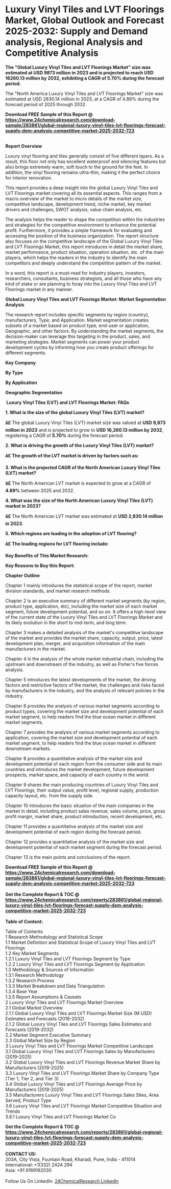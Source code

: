 <h1>Luxury Vinyl Tiles and LVT Floorings Market, Global Outlook and Forecast 2025-2032: Supply and Demand analysis, Regional Analysis and Competitive Analysis</h1><p><strong>The "Global Luxury Vinyl Tiles and LVT Floorings Market" size was estimated at USD 9873 million in 2023 and is projected to reach USD 16260.13 million by 2032, exhibiting a CAGR of 5.70% during the forecast period.</strong></p><p>
</p><p>
The "North America Luxury Vinyl Tiles and LVT Floorings Market" size was estimated at USD 2830.14 million in 2023, at a CAGR of 4.89% during the forecast period of 2025 through 2032.</p><div><b>Download FREE Sample of this Report @ 
            <a href="https://www.24chemicalresearch.com/download-sample/283861/global-regional-luxury-vinyl-tiles-lvt-floorings-forecast-supply-dem-analysis-competitive-market-2025-2032-723">
            https://www.24chemicalresearch.com/download-sample/283861/global-regional-luxury-vinyl-tiles-lvt-floorings-forecast-supply-dem-analysis-competitive-market-2025-2032-723</a></b></div><br><p>
</p><p><strong>Report Overview</strong></p><p>
</p><p>
Luxury vinyl flooring and tiles generally consist of five different layers. As a result, this floor not only has excellent waterproof and silencing features but also brings extremely warm, soft touch to the ground for the feet. In addition, the vinyl flooring remains ultra-thin, making it the perfect choice for interior renovation.</p><p>
</p><p>
This report provides a deep insight into the global Luxury Vinyl Tiles and LVT Floorings market covering all its essential aspects. This ranges from a macro overview of the market to micro details of the market size, competitive landscape, development trend, niche market, key market drivers and challenges, SWOT analysis, value chain analysis, etc.</p><p>
</p><p>
The analysis helps the reader to shape the competition within the industries and strategies for the competitive environment to enhance the potential profit. Furthermore, it provides a simple framework for evaluating and accessing the position of the business organization. The report structure also focuses on the competitive landscape of the Global Luxury Vinyl Tiles and LVT Floorings Market, this report introduces in detail the market share, market performance, product situation, operation situation, etc. of the main players, which helps the readers in the industry to identify the main competitors and deeply understand the competition pattern of the market.</p><p>
</p><p>In a word, this report is a must-read for industry players, investors, researchers, consultants, business strategists, and all those who have any kind of stake or are planning to foray into the Luxury Vinyl Tiles and LVT Floorings market in any manner.</p><p>
</p><p><strong>Global Luxury Vinyl Tiles and LVT Floorings Market: Market Segmentation Analysis</strong></p><p>
The research report includes specific segments by region (country), manufacturers, Type, and Application. Market segmentation creates subsets of a market based on product type, end-user or application, Geographic, and other factors. By understanding the market segments, the decision-maker can leverage this targeting in the product, sales, and marketing strategies. Market segments can power your product development cycles by informing how you create product offerings for different segments.</p><p>
</p><p><strong>Key Company</strong></p><p>
</p><p>
</p><p><strong>By Type</strong></p><p>
</p><p>
</p><p><strong>By Application</strong></p><p>
</p><p>
</p><p><strong>Geographic Segmentation</strong></p><p>
</p><p>

<strong> Luxury Vinyl Tiles (LVT) and LVT Floorings Market: FAQs</strong></p><p>
<strong>1. What is the size of the global Luxury Vinyl Tiles (LVT) market?</strong></p><p>
</p><p><strong>â£ </strong>The global Luxury Vinyl Tiles (LVT) market size was valued at <strong>USD 9,873 million in 2023</strong> and is projected to grow to <strong>USD 16,260.13 million by 2032</strong>, registering a CAGR of <strong>5.70%</strong> during the forecast period.</p><p>
<strong>2. What is driving the growth of the Luxury Vinyl Tiles (LVT) market?</strong></p><p>
</p><p><strong>â£ </strong><strong>The growth of the LVT market is driven by factors such as:</strong></p><p>
</p><p>
<strong>3. What is the projected CAGR of the North American Luxury Vinyl Tiles (LVT) market?</strong></p><p>
</p><p><strong>â£ </strong>The North American LVT market is expected to grow at a CAGR of <strong>4.89%</strong> between 2025 and 2032.</p><p>
<strong>4. What was the size of the North American Luxury Vinyl Tiles (LVT) market in 2023?</strong></p><p>
</p><p><strong>â£ </strong>The North American LVT market was estimated at <strong>USD 2,830.14 million in 2023</strong>.</p><p>
<strong>5. Which regions are leading in the adoption of LVT flooring?</strong></p><p>
</p><p><strong>â£ </strong><strong>The leading regions for LVT flooring include:</strong></p><p>
</p><p>
</p><p><strong>Key Benefits of This Market Research:</strong></p><p>
</p><p>
</p><p><strong>Key Reasons to Buy this Report:</strong></p><p>
</p><p>
</p><p><strong>Chapter Outline</strong></p><p>
Chapter 1 mainly introduces the statistical scope of the report, market division standards, and market research methods.</p><p>
Chapter 2 is an executive summary of different market segments (by region, product type, application, etc), including the market size of each market segment, future development potential, and so on. It offers a high-level view of the current state of the Luxury Vinyl Tiles and LVT Floorings Market and its likely evolution in the short to mid-term, and long term.</p><p>
Chapter 3 makes a detailed analysis of the market's competitive landscape of the market and provides the market share, capacity, output, price, latest development plan, merger, and acquisition information of the main manufacturers in the market.</p><p>
Chapter 4 is the analysis of the whole market industrial chain, including the upstream and downstream of the industry, as well as Porter's five forces analysis.</p><p>
Chapter 5 introduces the latest developments of the market, the driving factors and restrictive factors of the market, the challenges and risks faced by manufacturers in the industry, and the analysis of relevant policies in the industry.</p><p>
Chapter 6 provides the analysis of various market segments according to product types, covering the market size and development potential of each market segment, to help readers find the blue ocean market in different market segments.</p><p>
Chapter 7 provides the analysis of various market segments according to application, covering the market size and development potential of each market segment, to help readers find the blue ocean market in different downstream markets.</p><p>
Chapter 8 provides a quantitative analysis of the market size and development potential of each region from the consumer side and its main countries and introduces the market development, future development prospects, market space, and capacity of each country in the world.</p><p>
Chapter 9 shares the main producing countries of Luxury Vinyl Tiles and LVT Floorings, their output value, profit level, regional supply, production capacity layout, etc. from the supply side.</p><p>
Chapter 10 introduces the basic situation of the main companies in the market in detail, including product sales revenue, sales volume, price, gross profit margin, market share, product introduction, recent development, etc.</p><p>
Chapter 11 provides a quantitative analysis of the market size and development potential of each region during the forecast period.</p><p>
Chapter 12 provides a quantitative analysis of the market size and development potential of each market segment during the forecast period.</p><p>
Chapter 13 is the main points and conclusions of the report.</p><div><b>Download FREE Sample of this Report @ 
            <a href="https://www.24chemicalresearch.com/download-sample/283861/global-regional-luxury-vinyl-tiles-lvt-floorings-forecast-supply-dem-analysis-competitive-market-2025-2032-723">
            https://www.24chemicalresearch.com/download-sample/283861/global-regional-luxury-vinyl-tiles-lvt-floorings-forecast-supply-dem-analysis-competitive-market-2025-2032-723</a></b></div><br><div><b>Get the Complete Report & TOC @ 
            <a href="https://www.24chemicalresearch.com/reports/283861/global-regional-luxury-vinyl-tiles-lvt-floorings-forecast-supply-dem-analysis-competitive-market-2025-2032-723">
            https://www.24chemicalresearch.com/reports/283861/global-regional-luxury-vinyl-tiles-lvt-floorings-forecast-supply-dem-analysis-competitive-market-2025-2032-723</a></b></div><br>
            <b>Table of Content:</b><p>Table of Contents<br />
1 Research Methodology and Statistical Scope<br />
1.1 Market Definition and Statistical Scope of Luxury Vinyl Tiles and LVT Floorings<br />
1.2 Key Market Segments<br />
1.2.1 Luxury Vinyl Tiles and LVT Floorings Segment by Type<br />
1.2.2 Luxury Vinyl Tiles and LVT Floorings Segment by Application<br />
1.3 Methodology & Sources of Information<br />
1.3.1 Research Methodology<br />
1.3.2 Research Process<br />
1.3.3 Market Breakdown and Data Triangulation<br />
1.3.4 Base Year<br />
1.3.5 Report Assumptions & Caveats<br />
2 Luxury Vinyl Tiles and LVT Floorings Market Overview<br />
2.1 Global Market Overview<br />
2.1.1 Global Luxury Vinyl Tiles and LVT Floorings Market Size (M USD) Estimates and Forecasts (2019-2032)<br />
2.1.2 Global Luxury Vinyl Tiles and LVT Floorings Sales Estimates and Forecasts (2019-2032)<br />
2.2 Market Segment Executive Summary<br />
2.3 Global Market Size by Region<br />
3 Luxury Vinyl Tiles and LVT Floorings Market Competitive Landscape<br />
3.1 Global Luxury Vinyl Tiles and LVT Floorings Sales by Manufacturers (2019-2025)<br />
3.2 Global Luxury Vinyl Tiles and LVT Floorings Revenue Market Share by Manufacturers (2019-2025)<br />
3.3 Luxury Vinyl Tiles and LVT Floorings Market Share by Company Type (Tier 1, Tier 2, and Tier 3)<br />
3.4 Global Luxury Vinyl Tiles and LVT Floorings Average Price by Manufacturers (2019-2025)<br />
3.5 Manufacturers Luxury Vinyl Tiles and LVT Floorings Sales Sites, Area Served, Product Type<br />
3.6 Luxury Vinyl Tiles and LVT Floorings Market Competitive Situation and Trends<br />
3.6.1 Luxury Vinyl Tiles and LVT Floorings Market Co</p><div><b>Get the Complete Report & TOC @ 
            <a href="https://www.24chemicalresearch.com/reports/283861/global-regional-luxury-vinyl-tiles-lvt-floorings-forecast-supply-dem-analysis-competitive-market-2025-2032-723">
            https://www.24chemicalresearch.com/reports/283861/global-regional-luxury-vinyl-tiles-lvt-floorings-forecast-supply-dem-analysis-competitive-market-2025-2032-723</a></b></div><br><b>CONTACT US:</b><br>
            203A, City Vista, Fountain Road, Kharadi, Pune, India - 411014<br>
            International: +1(332) 2424 294<br>
            Asia: +91 9169162030 <br><br>
            Follow Us On LinkedIn: <a href="https://www.linkedin.com/company/24chemicalresearch/">24ChemicalResearch LinkedIn</a>